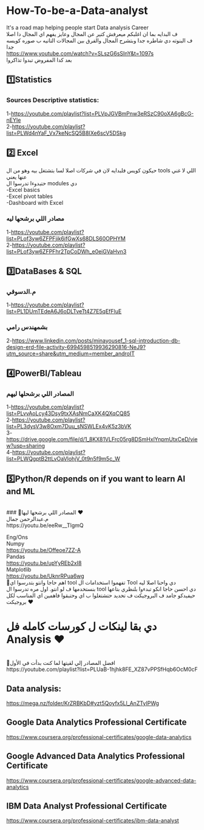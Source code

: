 # How-To-be-a-Data-analyst
It's a road map helping people start Data analysis Career <br />
ف البدايه بما ان اغلبكم ميعرفش كتير عن المجال وعايز يفهم اي المجال دا اصلا <br />
ف البنوته دي شاطره جدا وبتشرح المجال والفرق بين المجالات التانيه ب صوره كويسه جدا<br />
https://www.youtube.com/watch?v=SLszG6sSInY&t=1097s<br />
بعد كدا المفروض تبدوا تذاكروا <br />
## 1️⃣Statistics <br />   
### Sources Descriptive statistics:  <br />
1-https://youtube.com/playlist?list=PLVpJGVBmPnw3eRSzC90oXA6gBcG-nEYIe  <br />
2-https://youtube.com/playlist?list=PLWd4nYaF_Vx7keNcSQ5B8IXe6scV5DSkg  <br />
## 2️⃣ Excel <br />
حيكون كويس فلبدايه لان في شركات اصلا لسا بتشتغل بيه وهو من ال tools اللي لا غني عنها يعني <br />
حتبدوءا تدرسوا ال modules دي <br />
-Excel basics <br />
-Excel pivot tables <br />
-Dashboard with Excel <br />
### مصادر اللي برشحها ليه <br />
1-https://youtube.com/playlist?list=PLof3yw6ZFPFjik6ifGwXs68DLS60OPHYM <br />
2-https://youtube.com/playlist?list=PLof3yw6ZFPFhr2TpCoDWh_e0eiGVaHvn3 <br />
## 3️⃣DataBases & SQL <br /> 
### م.الدسوقي <br />
1-https://youtube.com/playlist?list=PL1DUmTEdeA6J6oDLTveTt4Z7E5qEfFluE <br />
 ### بشمهندس رامي <br />
2-https://www.linkedin.com/posts/minayousef_1-sql-introduction-db-design-erd-file-activity-6994598519936290816-NeJ9?utm_source=share&utm_medium=member_androIT <br />

## 4️⃣PowerBI/Tableau  <br />
### المصادر اللي برشحلها ليهم 
1-https://youtube.com/playlist?list=PLvvAoLcy43Dsy9txXAsNmCaXK4QXqCQ85 <br />
2-https://youtube.com/playlist?list=PL3dysV3w8Oxm7Duu_sNSWLEx4vK5z3bVK <br />
3-https://drive.google.com/file/d/1_8KX81VLFrc05rg8DSmHxlYnpmUtxCeD/view?usp=sharing  <br />
4-https://youtube.com/playlist?list=PLWQgptB2ttLvOaVlohjV_0t9n5f9m5c_W  <br />
## 5️⃣Python/R depends on if you want to learn AI and ML
<br />
### 🔹المصادر اللي برشحها ليها ♥️
<br />
 م.عبدالرحمن جمال <br />
https://youtu.be/eeRw__TlgmQ <br />

Eng/Ons <br /> 
Numpy <br />
https://youtu.be/Offeoe7ZZ-A <br />
Pandas <br />
https://youtu.be/upYyREb2xI8 <br />
Matplotlib <br />
https://youtu.be/UknrRPua6wg <br />
🔹اهم حاجا وانتو بتدرسوا اي tool تفهموا استخدامات ال Tool دي واحنا اصلا ليه بنستخدمها ف لو انتو. اول مره تدرسوا ال tool دي احسن حاجا انكو تبدءوا بلنظري بتاعها حيفيدكو جامد ف البروجيكت ف تحديد حتشتغلوا ب اي وحتبقوا فاهمين اي المناسب لكل بروجيكت  ♥️ <br />
#  دي بقا لينكات ل كورسات كامله فل Analysis ♥️ 
<br />
🔹افضل المصادر إلي لقيتها لما كنت بدأت في الأول 
<br />
https://youtube.com/playlist?list=PLUaB-1hjhk8FE_XZ87vPPSfHqb6OcM0cF <br />

## Data analysis: <br />
  https://mega.nz/folder/KrZRBKbD#yzt5Qoyfx5Ll_AnZTyIPWg <br />
## Google Data Analytics Professional Certificate <br />
https://www.coursera.org/professional-certificates/google-data-analytics <br />
## Google Advanced Data Analytics Professional Certificate <br />
https://www.coursera.org/professional-certificates/google-advanced-data-analytics <br />
## IBM Data Analyst Professional Certificate <br />
https://www.coursera.org/professional-certificates/ibm-data-analyst <br />
